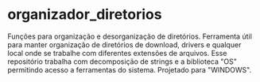 # organizador_diretorios
Funções para organização e desorganização de diretórios. Ferramenta útil para manter organização de diretórios de download, drivers  e qualquer local onde se trabalhe com diferentes extensões de arquivos. Esse repositório trabalha com decomposição de strings e a biblioteca "OS" permitindo acesso a ferramentas do sistema. Projetado para "WINDOWS".
